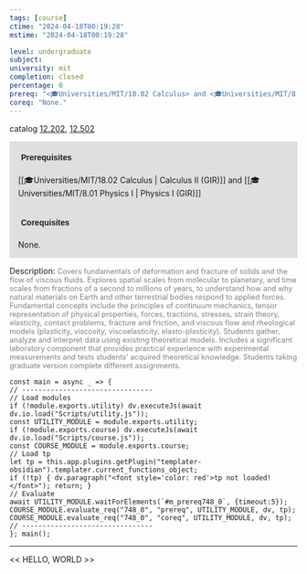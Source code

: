 ```yaml
---
tags: [course]
ctime: "2024-04-18T00:19:28"
mstime: "2024-04-18T00:19:28"

level: undergraduate
subject: 
university: mit
completion: closed
percentage: 0
prereq: "<🎓Universities/MIT/18.02 Calculus> and <🎓Universities/MIT/8.01 Physics I>"
coreq: "None."
---
```


catalog [12.202](http://student.mit.edu/catalog/m12a.html#12.202), [12.502](http://student.mit.edu/catalog/m12b.html#12.502)

<span style="display: block; padding: 15px; background-color: rgb(100, 100, 100, 0.2);"><font id="m_prereq748_0" style="display: block; font-family: Arial, sans-serif; font-weight: bold; padding: 5px">Prerequisites</font><br><span id="prereq748_0">[[🎓Universities/MIT/18.02 Calculus | Calculus II (GIR)]] and [[🎓Universities/MIT/8.01 Physics I | Physics I (GIR)]]</span></span>
<span style="display: block; padding: 15px; background-color: rgb(100, 100, 100, 0.2);"><font id="m_coreq748_0" style="display: block; font-family: Arial, sans-serif; font-weight: bold; padding: 5px">Corequisites</font><br><span id="coreq748_0">None.</span></span>

<font style="">Description:</font>
<font style="color: grey; font-size: 0.8rem;">Covers fundamentals of deformation and fracture of solids and the flow of viscous fluids. Explores spatial scales from molecular to planetary, and time scales from fractions of a second to millions of years, to understand how and why natural materials on Earth and other terrestrial bodies respond to applied forces. Fundamental concepts include the principles of continuum mechanics, tensor representation of physical properties, forces, tractions, stresses, strain theory, elasticity, contact problems, fracture and friction, and viscous flow and rheological models (plasticity, viscosity, viscoelasticity, elasto-plasticity). Students gather, analyze and interpret data using existing theoretical models. Includes a significant laboratory component that provides practical experience with experimental measurements and tests students' acquired theoretical knowledge. Students taking graduate version complete different assignments.</font>

```dataviewjs
const main = async _ => {
// --------------------------------
// Load modules
if (!module.exports.utility) dv.executeJs(await dv.io.load("Scripts/utility.js"));
const UTILITY_MODULE = module.exports.utility;
if (!module.exports.course) dv.executeJs(await dv.io.load("Scripts/course.js"));
const COURSE_MODULE = module.exports.course;
// Load tp
let tp = this.app.plugins.getPlugin("templater-obsidian").templater.current_functions_object;
if (!tp) { dv.paragraph("<font style='color: red'>tp not loaded!</font>"); return; }
// Evaluate
await UTILITY_MODULE.waitForElements(`#m_prereq748_0`, {timeout:5});
COURSE_MODULE.evaluate_req("748_0", "prereq", UTILITY_MODULE, dv, tp);
COURSE_MODULE.evaluate_req("748_0", "coreq", UTILITY_MODULE, dv, tp);
// --------------------------------
}; main();
```

---

<< HELLO, WORLD >>
